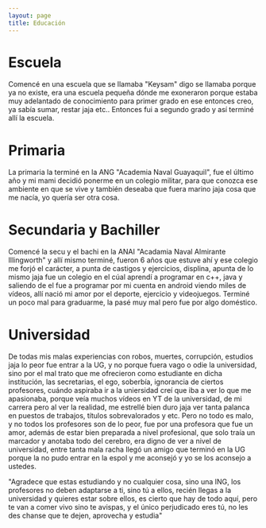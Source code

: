 ```yaml
---
layout: page
title: Educación
---
```


# Escuela
Comencé en una escuela que se llamaba "Keysam" digo se llamaba porque ya no existe, era una escuela pequeña dónde me exoneraron porque estaba muy adelantado de conocimiento para primer grado en ese entonces creo, ya sabía sumar, restar jaja etc..
Entonces fui a segundo grado y así terminé allí la escuela.

# Primaria
La primaria la terminé en la ANG "Academia Naval Guayaquil", fue el último año y mi mami decidió ponerme en un colegio militar, para que conozca ese ambiente en que se vive y también deseaba que fuera marino jaja cosa que me nacía, yo quería ser otra cosa.

# Secundaria y Bachiller
Comencé la secu y el bachi en la ANAI "Acadamia Naval Almirante Illingworth" y allí mismo terminé, fueron 6 años que estuve ahí y ese colegio me forjó el carácter, a punta de castigos y ejercicios, displina, apunta de lo mismo jaja fue un colegio en el cúal aprendí a programar en c++, java y saliendo de el fue a programar por mi cuenta en android viendo miles de vídeos, allí nació mi amor por el deporte, ejercicio y videojuegos.
Terminé un poco mal para graduarme, la pasé muy mal pero fue por algo doméstico.

# Universidad
De todas mis malas experiencias con robos, muertes, corrupción, estudios jaja lo peor fue entrar a la UG, y no porque fuera vago o odie la universidad, sino por el mal trato que me ofrecieron como estudiante en dicha institución, las secretarias, el ego, soberbía, ignorancia de ciertos profesores, cuándo aspiraba ir a la uniersidad creí que iba a ver lo que me apasionaba, porque veía muchos vídeos en YT de la universidad, de mi carrera pero al ver la realidad, me estrellé bien duro jaja ver tanta palanca en puestos de trabajos, títulos sobrevalorados y etc.
Pero no todo es malo, y no todos los profesores son de lo peor, fue por una profesora que fue un amor, además de estar bien preparada a nivel profesional, que solo traía un marcador y anotaba todo del cerebro, era digno de ver a nivel de universidad, entre tanta mala racha llegó un amigo que terminó en la UG porque la no pudo entrar en la espol y me aconsejó y yo se los aconsejo a ustedes.

"Agradece que estas estudiando y no cualquier cosa, sino una ING, los profesores no deben adaptarse a ti, sino tú a ellos, recién llegas a la universidad y quieres estar sobre ellos, es cierto que hay de todo aquí, pero te van a comer vivo sino te avispas, y el único perjudicado eres tú, no les des chanse que te dejen, aprovecha y estudia"

